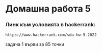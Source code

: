 # Домашна работа 5

### Линк към условията в hackerrank:
`https://www.hackerrank.com/sda-hw-5-2022`

задача 1 върви за 85 точки